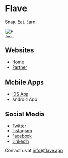 # Flave
Snap. Eat. Earn.  

<img src="https://storage.googleapis.com/flave_website_assets/images/favicon-inverted.png" alt="Flave logo" width="30"/>

## Websites
- [Home](https://flave.app/)
- [Partner](https://partner.flave.app)

## Mobile Apps
- [iOS App](https://apps.apple.com/us/app/flave-app/id1485077249)
- [Android App](https://play.google.com/store/apps/details?id=com.flave.android)

## Social Media
- [Twitter](https://twitter.com/FlaveApp)
- [Instagram](https://www.instagram.com/flaveapp)
- [Facebook](https://www.facebook.com/FlaveApp)
- [LinkedIn](https://www.linkedin.com/company/flaveapp)

Contact us at [info@flave.app](mailto:info@flave.app)

